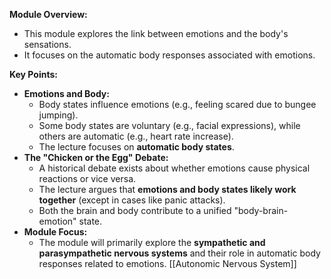 
**Module Overview:**

- This module explores the link between emotions and the body's sensations.
- It focuses on the automatic body responses associated with emotions.

**Key Points:**

- **Emotions and Body:**
    - Body states influence emotions (e.g., feeling scared due to bungee jumping).
    - Some body states are voluntary (e.g., facial expressions), while others are automatic (e.g., heart rate increase).
    - The lecture focuses on **automatic body states**.
- **The "Chicken or the Egg" Debate:**
    - A historical debate exists about whether emotions cause physical reactions or vice versa.
    - The lecture argues that **emotions and body states likely work together** (except in cases like panic attacks).
    - Both the brain and body contribute to a unified "body-brain-emotion" state.
- **Module Focus:**
    - The module will primarily explore the **sympathetic and parasympathetic nervous systems** and their role in automatic body responses related to emotions.
[[Autonomic Nervous System]]
